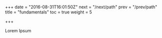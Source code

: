 +++
date = "2016-08-31T16:01:50Z"
next = "/next/path"
prev = "/prev/path"
title = "fundamentals"
toc = true
weight = 5

+++

Lorem Ipsum
